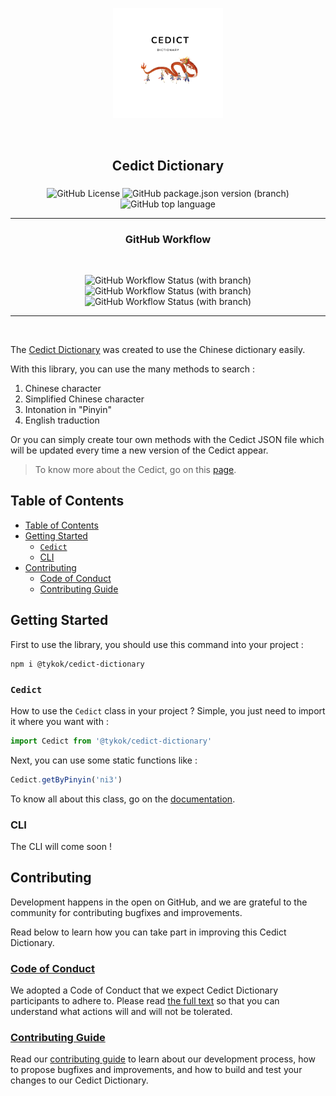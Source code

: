 <p align="center"><img src="./static/cedict.png" width="35%" heigth="20%"/></p>

<!-- A spacer -->
<p>&nbsp;</p>

<!-- Add your image here -->

<h2 align="center">Cedict Dictionary</h2>



<h3 align="center"></h3>

<div align="center">

![GitHub License](https://img.shields.io/github/license/tykok/cedict-chinese-transformation?style=plastic)
![GitHub package.json version (branch)](https://img.shields.io/github/package-json/v/tykok/cedict-chinese-transformation/main?style=plastic)
![GitHub top language](https://img.shields.io/github/languages/top/tykok/cedict-chinese-transformation?style=plastic)

</div>

---

<h3 align="center">GitHub Workflow</h3>
<br/>
<div align="center">

<!-- [![jest](https://jestjs.io/img/jest-badge.svg)](https://github.com/facebook/jest) -->

![GitHub Workflow Status (with branch)](https://img.shields.io/github/actions/workflow/status/tykok/cedict-chinese-transformation/on-push-main.yml?label=Publish%20release&style=plastic)
![GitHub Workflow Status (with branch)](https://img.shields.io/github/actions/workflow/status/tykok/cedict-chinese-transformation/cron.yml?label=Get%20new%20cedict&style=plastic)
![GitHub Workflow Status (with branch)](https://img.shields.io/github/actions/workflow/status/tykok/cedict-chinese-transformation/on-develop-pr.yml?label=Test%20and%20build&style=plastic)

</div>

---

<br/>

The [Cedict Dictionary][projectLink] was created to use the Chinese dictionary easily. 

With this library, you can use the many methods to search :

1. Chinese character
2. Simplified Chinese character
3. Intonation in "Pinyin"
4. English traduction

 Or you can simply create tour own methods with the Cedict JSON file which will be updated every time a new version of the Cedict appear. 

> To know more about the Cedict, go on this [page](https://www.mdbg.net/chinese/dictionary?page=cedict).

## Table of Contents

- [Table of Contents](#table-of-contents)
- [Getting Started](#getting-started)
  - [`Cedict`](#cedict)
  - [CLI](#cli)
- [Contributing](#contributing)
  - [Code of Conduct](#code-of-conduct)
  - [Contributing Guide](#contributing-guide)

## Getting Started

First to use the library, you should use this command into your project :

```shell
npm i @tykok/cedict-dictionary
```

### `Cedict`

How to use the `Cedict` class in your project ? Simple, you just need to import it where you want with :

```ts
import Cedict from '@tykok/cedict-dictionary'
```

Next, you can use some static functions like :

```ts
Cedict.getByPinyin('ni3')
```

To know all about this class, go on the [documentation][documentation].

### CLI

The CLI will come soon ! 

## Contributing

Development happens in the open on GitHub, and we are grateful to the community for contributing bugfixes and improvements. 

Read below to learn how you can take part in improving this Cedict Dictionary.

### [Code of Conduct][codeOfCondutLink]

We adopted a Code of Conduct that we expect Cedict Dictionary participants to adhere to. Please read [the full text][codeOfCondutLink] so that you can understand what actions will and will not be tolerated.

### [Contributing Guide][contributingLink]

Read our [contributing guide][contributingLink] to learn about our development process, how to propose bugfixes and improvements, and how to build and test your changes to our Cedict Dictionary.


[projectLink]: https://github.com/Tykok/cedict-chinese-transformation
[licenseLink]: ./LICENSE.md
[documentation]: https://tykok.github.io/cedict-chinese-transformation/
[contributingLink]: ./CONTRIBUTING.md
[codeOfCondutLink]: ./CODE_OF_CONDUCT.md
